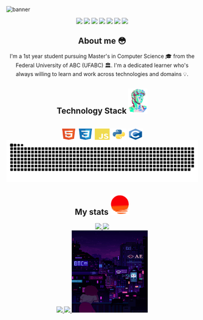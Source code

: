 ![banner](https://user-images.githubusercontent.com/80040860/189761044-1efc7a7d-19fb-4fd4-951e-6f12bc0d2d2c.gif)

<div align="center"> 
  <a href="https://instagram.com/luckbrav" target="_blank"><img src="https://img.shields.io/badge/-Instagram-%23E4405F?style=for-the-badge&logo=instagram&logoColor=white" target="_blank"></a>
  <a href="https://twitter.com/lucasgois17" target="_blank"><img src="https://img.shields.io/badge/Twitter-1DA1F2?style=for-the-badge&logo=twitter&logoColor=whit"></a>
  <a href="https://www.facebook.com/lucas.gois.52206" target="_blank"><img src="https://img.shields.io/badge/Facebook-1877F2?style=for-the-badge&logo=facebook&logoColor=white"></a>
  <a href = "mailto:luckbrav5@gmail.com"><img src="https://img.shields.io/badge/Gmail-D14836?style=for-the-badge&logo=gmail&logoColor=white"></a>
  <a href="https://www.linkedin.com/in/lucas-gois-b1032a206/" target="_blank"><img src="https://img.shields.io/badge/-LinkedIn-%230077B5?style=for-the-badge&logo=linkedin&logoColor=white" target="_blank"></a>
    <a href="https://open.spotify.com/user/luckbrav3?si=47a7cdabcc8a418a" target="_blank"><img src="https://img.shields.io/badge/Spotify-1ED760?&style=for-the-badge&logo=spotify&logoColor=white"></a>
    <a href="https://steamcommunity.com/id/luckbrav/"><img src="https://img.shields.io/badge/Steam-000000?style=for-the-badge&logo=steam&logoColor=white"></a>
</div>


<h2 align="center">  About me 😳 </h2>

<p align="center">
  I'm a 1st year student pursuing Master's in Computer Science 🎓 from the Federal University of ABC (UFABC) 🏛. I'm a dedicated learner who's always willing to learn and work across technologies and domains 💡.
</p> 



<h2 align="center">
  Technology Stack 
  <img src="https://github.com/luckbrav/luckbrav/blob/main/images/david.gif" width="50">
</h2>

<div align="center" style="display: inline_block" style="margin-bottom: 100em"><br>
  <img align="center" alt="HTML" height="30" width="40" src="https://raw.githubusercontent.com/devicons/devicon/master/icons/html5/html5-original.svg">
  <img align="center" alt="CSS" height="30" width="40" src="https://raw.githubusercontent.com/devicons/devicon/master/icons/css3/css3-original.svg">
  <img align="center" alt="Js" height="30" width="40" src="https://raw.githubusercontent.com/devicons/devicon/master/icons/javascript/javascript-plain.svg">
  <img align="center" alt="Python" height="30" width="40" src="https://raw.githubusercontent.com/devicons/devicon/master/icons/python/python-original.svg">
  <img align="center" alt="C" height="30" width="40" src="https://raw.githubusercontent.com/devicons/devicon/master/icons/c/c-original.svg">
</div>

<div align="center">
  <img src="https://github.com/luckbrav/luckbrav/blob/output/github-contribution-grid-snake.svg"/>
</div>

<h2 align="center">
  My stats 
  <img src="https://github.com/luckbrav/luckbrav/blob/main/images/sunCrop.gif" width="50">
</h2>

<div align="center" style="inline-block">
  <a href="https://github.com/luckbrav">
  <img height="180em" src="https://github-readme-stats.vercel.app/api?username=luckbrav&show_icons=true&theme=synthwave&include_all_commits=true&count_private=true"/>
  <img height="180em" src="https://github-readme-stats.vercel.app/api/top-langs/?username=rafaballerini&layout=compact&langs_count=7&theme=dracula"/>
</div>
  
  
  
<div align="center">
  <img src="https://spotify-recently-played-readme.vercel.app/api?user=luckbrav3&count=3"/>
  <img src="https://spotify-github-profile.vercel.app/api/view?uid=luckbrav3&cover_image=true&theme=default" height="216em"/>
  <img src="https://github.com/luckbrav/luckbrav/blob/main/images/secondBanner.gif/" width="200em" height="216em">
</div>

  
  
  
  
  
<!-- **luckbrav/luckbrav** is a ✨ _special_ ✨ repository because its `README.md` (this file) appears on your GitHub profile. 

Here are some ideas to get you started: 

- 🔭 I’m currently working on ... 
- 🌱 I’m currently learning the basics of programming!
- 🤝 I’m looking to collaborate on projects that deals with Movies, Animes, Games, Songs and so on 
- 🤔 I’m looking for help with ...
- 💬 Ask me about ...
- 📫 How to reach me: `@luckbrav` on instagram or `@lucasgois17` on twitter
- 😄 Pronouns: He/Him
- ⚡ Fun fact: My favorite movie of all time is Her (2013)-->
